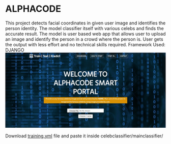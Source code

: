 # ALPHACODE

This project detects facial coordinates in given user image and identifies the person identity.
The model classifier itself with various celebs and finds the accurate result.
The model is user based web app that allows user to upload an image and identify the person in a crowd where the person is.
User gets the output with less effort and no technical skills required.
Framework Used: DJANGO
![Image description](celebclassifier/sample.jpeg)


Download [training.yml](https://drive.google.com/open?id=1kMgv4Nja3nld9SOeFKDvj-1km0GzQ2Eb) file and paste it inside celebclassifier/mainclassifier/
